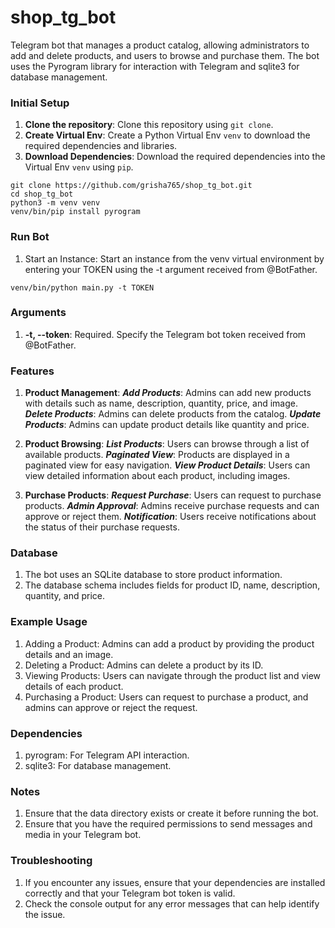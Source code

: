 # shop_tg_bot
Telegram bot that manages a product catalog, allowing administrators to add and delete products, and users to browse and purchase them. The bot uses the Pyrogram library for interaction with Telegram and sqlite3 for database management.
### Initial Setup

1. **Clone the repository**: Clone this repository using `git clone`.
2. **Create Virtual Env**: Create a Python Virtual Env `venv` to download the required dependencies and libraries.
3. **Download Dependencies**: Download the required dependencies into the Virtual Env `venv` using `pip`.

```shell
git clone https://github.com/grisha765/shop_tg_bot.git
cd shop_tg_bot
python3 -m venv venv
venv/bin/pip install pyrogram
```

### Run Bot

1. Start an Instance: Start an instance from the venv virtual environment by entering your TOKEN using the -t argument received from @BotFather.

```shell
venv/bin/python main.py -t TOKEN
```

### Arguments

1. **-t, --token**: Required. Specify the Telegram bot token received from @BotFather.

### Features

1. **Product Management**:
    ***Add Products***: Admins can add new products with details such as name, description, quantity, price, and image.
    ***Delete Products***: Admins can delete products from the catalog.
    ***Update Products***: Admins can update product details like quantity and price.

2. **Product Browsing**:
    ***List Products***: Users can browse through a list of available products.
    ***Paginated View***: Products are displayed in a paginated view for easy navigation.
    ***View Product Details***: Users can view detailed information about each product, including images.

3. **Purchase Products**:
    ***Request Purchase***: Users can request to purchase products.
    ***Admin Approval***: Admins receive purchase requests and can approve or reject them.
    ***Notification***: Users receive notifications about the status of their purchase requests.

### Database

1. The bot uses an SQLite database to store product information.
2. The database schema includes fields for product ID, name, description, quantity, and price.

### Example Usage

1. Adding a Product: Admins can add a product by providing the product details and an image.
2. Deleting a Product: Admins can delete a product by its ID.
3. Viewing Products: Users can navigate through the product list and view details of each product.
4. Purchasing a Product: Users can request to purchase a product, and admins can approve or reject the request.

### Dependencies

1. pyrogram: For Telegram API interaction.
2. sqlite3: For database management.

### Notes

1. Ensure that the data directory exists or create it before running the bot.
2. Ensure that you have the required permissions to send messages and media in your Telegram bot.

### Troubleshooting

1. If you encounter any issues, ensure that your dependencies are installed correctly and that your Telegram bot token is valid.
2. Check the console output for any error messages that can help identify the issue.
